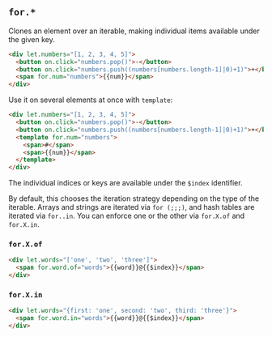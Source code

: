 ## `for.*`

Clones an element over an iterable, making individual items available under the
given key.

```html
<div let.numbers="[1, 2, 3, 4, 5]">
  <button on.click="numbers.pop()">-</button>
  <button on.click="numbers.push((numbers[numbers.length-1]|0)+1)">+</button>
  <span for.num="numbers">{{num}}</span>
</div>
```

<template doc-demo.>
  <div let.numbers="[1, 2, 3, 4, 5]" class="pad-ch space-out-v">
    <button on.click="numbers.pop()">-</button>
    <button on.click="numbers.push((numbers[numbers.length-1]|0)+1)" style="margin-right: 0.5rem">+</button>
    <span for.num="numbers" class="info">{{num}}</span>
  </div>
</template>

Use it on several elements at once with `template`:

```html
<div let.numbers="[1, 2, 3, 4, 5]">
  <button on.click="numbers.pop()">-</button>
  <button on.click="numbers.push((numbers[numbers.length-1]|0)+1)">+</button>
  <template for.num="numbers">
    <span>#</span>
    <span>{{num}}</span>
  </template>
</div>
```

<template doc-demo.>
  <div let.numbers="[1, 2, 3, 4, 5]" class="pad-ch space-out-v">
    <button on.click="numbers.pop()">-</button>
    <button on.click="numbers.push((numbers[numbers.length-1]|0)+1)" style="margin-right: 0.5rem">+</button>
    <template for.num="numbers">
      <span class="success">#</span>
      <span class="info">{{num}}</span>
    </template>
  </div>
</template>

The individual indices or keys are available under the `$index` identifier.

By default, this chooses the iteration strategy depending on the type of the
iterable. Arrays and strings are iterated via `for (;;;)`, and hash tables are
iterated via `for..in`. You can enforce one or the other via `for.X.of` and
`for.X.in`.

### `for.X.of`

```html
<div let.words="['one', 'two', 'three']">
  <span for.word.of="words">{{word}}@{{$index}}</span>
</div>
```

<template doc-demo.>
  <div let.words="['one', 'two', 'three']" class="pad-ch pad-v space-out-v">
    <span for.word.of="words" class="info">{{word}}@{{$index}}</span>
  </div>
</template>

### `for.X.in`

```html
<div let.words="{first: 'one', second: 'two', third: 'three'}">
  <span for.word.in="words">{{word}}@{{$index}}</span>
</div>
```

<template doc-demo.>
  <div let.words="{first: 'one', second: 'two', third: 'three'}" class="pad-ch pad-v space-out-v">
    <span for.word.in="words" class="info">{{word}}@{{$index}}</span>
  </div>
</template>
